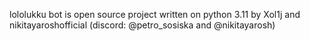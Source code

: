 lololukku bot is open source project written on python 3.11 by Xol1j and nikitayaroshofficial (discord: @petro_sosiska and @nikitayarosh)
